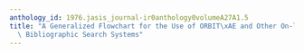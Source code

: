```yaml
---
anthology_id: 1976.jasis_journal-ir0anthology0volumeA27A1.5
title: "A Generalized Flowchart for the Use of ORBIT\xAE and Other On-line Interactive\
  \ Bibliographic Search Systems"
---
```

